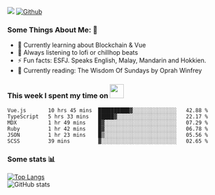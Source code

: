 ![](https://visitor-badge.laobi.icu/badge?page_id=seanho96.seanho96)
[![Github](https://img.shields.io/github/followers/seanho96?label=Follow&style=social)](https://github.com/seanho96)

### Some Things About Me: 👋
- 🌱 Currently learning about Blockchain & Vue
- :musical_note: Always listening to lofi or chillhop beats
- :zap: Fun facts: ESFJ. Speaks English, Malay, Mandarin and Hokkien.
- :book: Currently reading: The Wisdom Of Sundays by Oprah Winfrey

### This week I spent my time on <img src="https://media.giphy.com/media/SvQzkTQb3ZwKcj1QTO/giphy.gif" width="32">

<!--START_SECTION:waka-->

```text
Vue.js       10 hrs 45 mins  ██████████▓░░░░░░░░░░░░░░   42.88 %
TypeScript   5 hrs 33 mins   █████▓░░░░░░░░░░░░░░░░░░░   22.17 %
MDX          1 hr 49 mins    █▓░░░░░░░░░░░░░░░░░░░░░░░   07.29 %
Ruby         1 hr 42 mins    █▓░░░░░░░░░░░░░░░░░░░░░░░   06.78 %
JSON         1 hr 23 mins    █▒░░░░░░░░░░░░░░░░░░░░░░░   05.56 %
SCSS         39 mins         ▓░░░░░░░░░░░░░░░░░░░░░░░░   02.65 %
```

<!--END_SECTION:waka-->

### Some stats 📊

[![Top Langs](https://github-readme-stats.vercel.app/api/top-langs/?username=seanho96&layout=compact&theme=graywhite)](https://github.com/anuraghazra/github-readme-stats)
<br/>
![GitHub stats](https://github-readme-stats.vercel.app/api?username=seanho96&show_icons=true&theme=graywhite)

